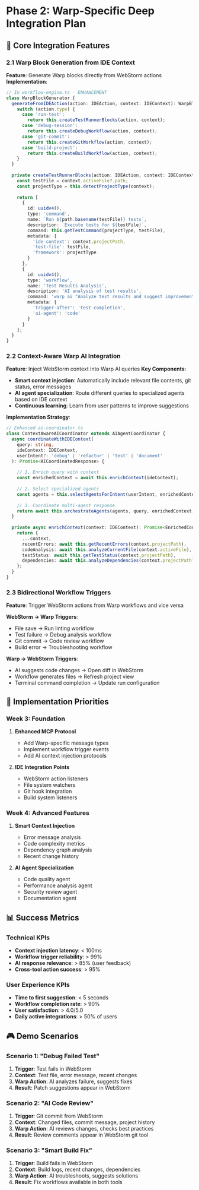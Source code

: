 # Phase 2: Warp-Specific Deep Integration Plan

## 🎯 Core Integration Features

### 2.1 Warp Block Generation from IDE Context

**Feature**: Generate Warp blocks directly from WebStorm actions
**Implementation**:
```typescript
// In workflow-engine.ts - ENHANCEMENT
class WarpBlockGenerator {
  generateFromIDEAction(action: IDEAction, context: IDEContext): WarpBlock[] {
    switch (action.type) {
      case 'run-test':
        return this.createTestRunnerBlocks(action, context);
      case 'debug-session':
        return this.createDebugWorkflow(action, context);
      case 'git-commit':
        return this.createGitWorkflow(action, context);
      case 'build-project':
        return this.createBuildWorkflow(action, context);
    }
  }
  
  private createTestRunnerBlocks(action: IDEAction, context: IDEContext): WarpBlock[] {
    const testFile = context.activeFile?.path;
    const projectType = this.detectProjectType(context);
    
    return [
      {
        id: uuidv4(),
        type: 'command',
        name: `Run ${path.basename(testFile)} tests`,
        description: `Execute tests for ${testFile}`,
        command: this.getTestCommand(projectType, testFile),
        metadata: {
          'ide-context': context.projectPath,
          'test-file': testFile,
          'framework': projectType
        }
      },
      {
        id: uuidv4(),
        type: 'workflow',
        name: 'Test Results Analysis',
        description: 'AI analysis of test results',
        command: 'warp ai "Analyze test results and suggest improvements"',
        metadata: {
          'trigger-after': 'test-completion',
          'ai-agent': 'code'
        }
      }
    ];
  }
}
```

### 2.2 Context-Aware Warp AI Integration

**Feature**: Inject WebStorm context into Warp AI queries
**Key Components**:
- **Smart context injection**: Automatically include relevant file contents, git status, error messages
- **AI agent specialization**: Route different queries to specialized agents based on IDE context
- **Continuous learning**: Learn from user patterns to improve suggestions

**Implementation Strategy**:
```typescript
// Enhanced ai-coordinator.ts
class ContextAwareAICoordinator extends AIAgentCoordinator {
  async coordinateWithIDEContext(
    query: string, 
    ideContext: IDEContext,
    userIntent?: 'debug' | 'refactor' | 'test' | 'document'
  ): Promise<AICoordinatedResponse> {
    
    // 1. Enrich query with context
    const enrichedContext = await this.enrichContext(ideContext);
    
    // 2. Select specialized agents
    const agents = this.selectAgentsForIntent(userIntent, enrichedContext);
    
    // 3. Coordinate multi-agent response
    return await this.orchestrateAgents(agents, query, enrichedContext);
  }
  
  private async enrichContext(context: IDEContext): Promise<EnrichedContext> {
    return {
      ...context,
      recentErrors: await this.getRecentErrors(context.projectPath),
      codeAnalysis: await this.analyzeCurrentFile(context.activeFile),
      testStatus: await this.getTestStatus(context.projectPath),
      dependencies: await this.analyzeDependencies(context.projectPath)
    };
  }
}
```

### 2.3 Bidirectional Workflow Triggers

**Feature**: Trigger WebStorm actions from Warp workflows and vice versa

**WebStorm → Warp Triggers**:
- File save → Run linting workflow
- Test failure → Debug analysis workflow  
- Git commit → Code review workflow
- Build error → Troubleshooting workflow

**Warp → WebStorm Triggers**:
- AI suggests code changes → Open diff in WebStorm
- Workflow generates files → Refresh project view
- Terminal command completion → Update run configuration

## 🔧 Implementation Priorities

### Week 3: Foundation
1. **Enhanced MCP Protocol**
   - Add Warp-specific message types
   - Implement workflow trigger events
   - Add AI context injection protocols

2. **IDE Integration Points**
   - WebStorm action listeners
   - File system watchers
   - Git hook integration
   - Build system listeners

### Week 4: Advanced Features
1. **Smart Context Injection**
   - Error message analysis
   - Code complexity metrics
   - Dependency graph analysis
   - Recent change history

2. **AI Agent Specialization**
   - Code quality agent
   - Performance analysis agent
   - Security review agent
   - Documentation agent

## 📊 Success Metrics

### Technical KPIs
- **Context injection latency**: < 100ms
- **Workflow trigger reliability**: > 99%
- **AI response relevance**: > 85% (user feedback)
- **Cross-tool action success**: > 95%

### User Experience KPIs  
- **Time to first suggestion**: < 5 seconds
- **Workflow completion rate**: > 90%
- **User satisfaction**: > 4.0/5.0
- **Daily active integrations**: > 50% of users

## 🎮 Demo Scenarios

### Scenario 1: "Debug Failed Test"
1. **Trigger**: Test fails in WebStorm
2. **Context**: Test file, error message, recent changes
3. **Warp Action**: AI analyzes failure, suggests fixes
4. **Result**: Patch suggestions appear in WebStorm

### Scenario 2: "AI Code Review"
1. **Trigger**: Git commit from WebStorm
2. **Context**: Changed files, commit message, project history
3. **Warp Action**: AI reviews changes, checks best practices
4. **Result**: Review comments appear in WebStorm git tool

### Scenario 3: "Smart Build Fix"
1. **Trigger**: Build fails in WebStorm
2. **Context**: Build logs, recent changes, dependencies
3. **Warp Action**: AI troubleshoots, suggests solutions
4. **Result**: Fix workflows available in both tools
